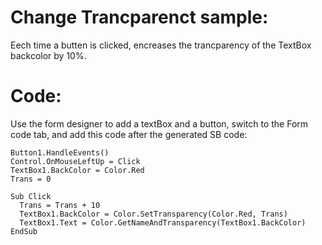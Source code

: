 # Change Trancparenct sample:
Eech time a butten is clicked, encreases the trancparency of the TextBox backcolor by 10%.

# Code:
Use the form designer to add a textBox and a button, switch to the Form code tab, and add this code after the generated SB code:
```
Button1.HandleEvents()
Control.OnMouseLeftUp = Click
TextBox1.BackColor = Color.Red
Trans = 0

Sub Click
  Trans = Trans + 10
  TextBox1.BackColor = Color.SetTransparency(Color.Red, Trans)
  TextBox1.Text = Color.GetNameAndTransparency(TextBox1.BackColor)
EndSub
```


